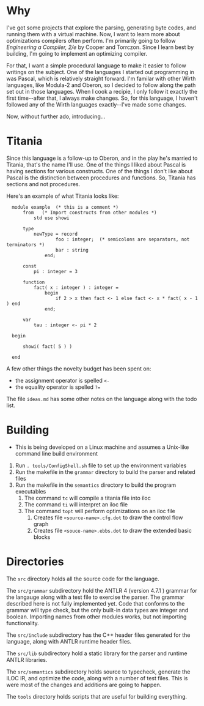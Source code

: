 # Why

I've got some projects that explore the parsing, generating byte codes, and running them 
with a virtual machine.  Now, I want to learn more about optimizations compilers often 
perform.  I'm primarily going to follow _Engineering a Compiler, 2/e_ by Cooper and 
Torrczon.  Since I learn best by building, I'm going to implement an optimizing compiler.

For that, I want a simple procedural language to make it easier to follow writings on the 
subject.  One of the languages I started out programming in was Pascal, which is 
relatively straight forward.  I'm familar with other Wirth languages, like Modula-2 and 
Oberon, so I decided to follow along the path set out in those languages.  When I cook a 
recipie, I only follow it exactly the first time--after that, I always make changes.  So, 
for this language, I haven't followed any of the Wirth languages exactly--I've made some 
changes.

Now, without further ado, introducing...

# Titania
Since this language is a follow-up to Oberon, and in the play he's married to Titania,
that's the name I'll use.  One of the things I liked about Pascal is having sections for 
various constructs. One of the things I don't like about Pascal is the distinction between
procedures and functions.  So, Titania has sections and not procedures.

Here's an example of what Titania looks like:

      module example  (* this is a comment *)
          from   (* Import constructs from other modules *)
              std use showi 

          type
              newType = record
                      foo : integer;  (* semicolons are separators, not terminators *)
                      bar : string
                  end;

          const
              pi : integer = 3 

          function
              fact( x : integer ) : integer =  
                  begin
                      if 2 > x then fact <- 1 else fact <- x * fact( x - 1 ) end
                  end;

          var
              tau : integer <- pi * 2

      begin

          showi( fact( 5 ) )

      end

A few other things the novelty budget has been spent on:
- the assignment operator is spelled `<-`
- the equality operator is spelled `?=`

The file `ideas.md` has some other notes on the language along with the todo list.

# Building
- This is being developed on a Linux machine and assumes a Unix-like command line build 
environment 
1. Run `. tools/ConfigShell.sh` file to set up the environment variables 
1. Run the makefile in the `grammar` directory to build the parser and related files
1. Run the makefile in the `semantics` directory to build the program executables
   1. The command `tc` will compile a titania file into iloc
   1. The command `ti` will interpret an iloc file
   1. The command `topt` will perform optimizations on an iloc file
      1. Creates file `<source-name>.cfg.dot` to draw the control flow graph
      1. Creates file `<souce-name>.ebbs.dot` to draw the extended basic blocks

# Directories
The `src` directory holds all the source code for the language.  

The `src/grammar` subdirectory hold the ANTLR 4 (version 4.7.1 ) grammar for the langauge 
along with a test file to exercise the parser.  The grammar described here is not fully 
implemented yet.  Code that conforms to the grammar will type check, but the only built-in
data types are integer and boolean.  Importing names from other modules works, but not 
importing functionality.

The `src/include` subdirectory has the C++ header files generated for the language, along 
with ANTLR runtime header files.  

The `src/lib` subdirectory hold a static library for the parser and runtime ANTLR 
libraries.  

The `src/semantics` subdirectory holds source to typecheck, generate the ILOC IR, and 
optimize the code, along with a number of test files.  This is were most of the changes 
and additions are going to happen.

The `tools` directory holds scripts that are useful for building everything.
